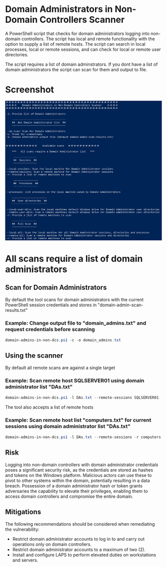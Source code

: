 # Domain Administrators in Non-Domain Controllers Scanner

A PowerShell script that checks for domain administrators logging into non-domain controllers. The script has local and remote functionality with the option to supply a list of remote hosts. The script can search in local processes, local or remote sessions, and can check for local or remote user directories. 

The script requires a list of domain adminstrators. If you dont have a list of domain administrators the script can scan for them and output to file.


# Screenshot

![alt text](/img/help.png)


# All scans require a list of domain administrators

## Scan for Domain Administrators

By default the tool scans for domain administrators with the current PowerShell session credentials and stores in "domain-admin-scan-results.txt"

### Example: Change output file to "domain_admins.txt" and request credentials before scanning

```Powershell
domain-admins-in-non-dcs.ps1 -c -o domain_admins.txt
```

## Using the scanner

By default all remote scans are against a single target

### Example: Scan remote host SQLSERVER01 using domain administrator list "DAs.txt"

```PowerShell
domain-admins-in-non-dcs.ps1 -l DAs.txt --remote-sessions SQLSERVER01
```

The tool also accepts a list of remote hosts

### Example: Scan remote host list "computers.txt" for current sessions using domain administrator list "DAs.txt"

```PowerShell
domain-admins-in-non-dcs.ps1 -l DAs.txt --remote-sessions -r computers.txt
```

## Risk
Logging into non-domain controllers with domain administrator credentials poses a significant security risk, as the credentials are stored as hashes and tokens on the Windows platform. Malicious actors can use these to pivot to other systems within the domain, potentially resulting in a data breach. Possession of a domain administrator hash or token grants adversaries the capability to elevate their privileges, enabling them to access domain controllers and compromise the entire domain.

## Mitigations
The following recommendations should be considered when remediating the vulnerability:
* Restrict domain administrator accounts to log in to and carry out operations only on domain controllers.
* Restrict domain administrator accounts to a maximum of two (2).
* Install and configure LAPS to perform elevated duties on workstations and servers.